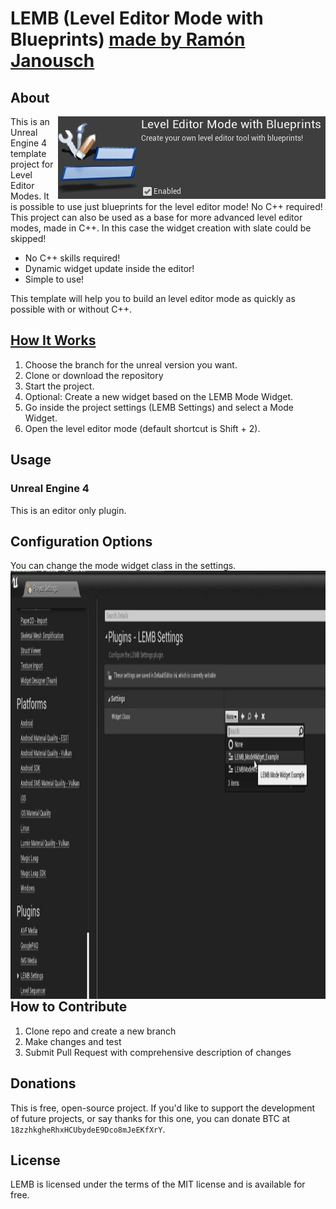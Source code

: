 # LEMB (Level Editor Mode with Blueprints) [made by Ramón Janousch](https://www.ramonjanousch.com/)

## About

<img src="./GithubResources/LEMB_Enabled.jpg" align="right"
     title="Use LEMB, it is very good!" width="428" height="132">

This is an Unreal Engine 4 template project for Level Editor Modes.
It is possible to use just blueprints for the level editor mode! No C++ required!
This project can also be used as a base for more advanced level editor modes, made in C++. In this case the widget creation with slate could be skipped!

* No C++ skills required!
* Dynamic widget update inside the editor!
* Simple to use!

This template will help you to build an level editor mode as quickly as possible with or without C++.


## [How It Works]()

1. Choose the branch for the unreal version you want.
2. Clone or download the repository
3. Start the project.
4. Optional: Create a new widget based on the LEMB Mode Widget.
5. Go inside the project settings (LEMB Settings) and select a Mode Widget.
6. Open the level editor mode (default shortcut is Shift + 2).

## Usage

### Unreal Engine 4
This is an editor only plugin.


## Configuration Options

You can change the mode widget class in the settings.
<img src="./GithubResources/LEMB_ProjectSettings.jpg" align="left"
     title="Texture Settings" width="1111" height="685">

<br>
<br>
<br>
<br>
<br>
<br>
<br>
<br>


## How to Contribute

1. Clone repo and create a new branch
2. Make changes and test
3. Submit Pull Request with comprehensive description of changes


## Donations

This is free, open-source project. If you'd like to support the development of future projects, or say thanks for this one, you can donate BTC at `18zzhkgheRhxHCUbydeE9Dco8mJeEKfXrY`.


## License

LEMB is licensed under the terms of the MIT
license and is available for free.

